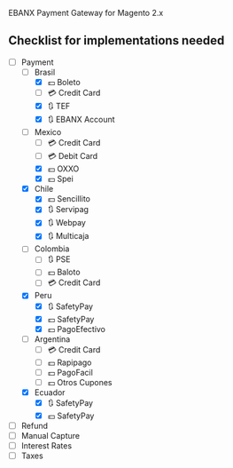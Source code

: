 EBANX Payment Gateway for Magento 2.x

## Checklist for implementations needed

- [ ] Payment
	- [ ] Brasil
		- [X] :dollar: Boleto
		- [ ] :credit_card: Credit Card
		- [X] :arrows_clockwise: TEF
		- [X] :arrows_clockwise: EBANX Account
	- [ ] Mexico
		- [ ] :credit_card: Credit Card
		- [ ] :credit_card: Debit Card
		- [X] :dollar: OXXO
		- [X] :dollar: Spei
	- [X] Chile
		- [X] :dollar: Sencillito
		- [X] :arrows_clockwise: Servipag
		- [X] :arrows_clockwise: Webpay
		- [X] :arrows_clockwise: Multicaja
	- [ ] Colombia
		- [ ] :arrows_clockwise: PSE
		- [ ] :dollar: Baloto
		- [ ] :credit_card: Credit Card
	- [X] Peru
		- [X] :arrows_clockwise: SafetyPay
		- [X] :dollar: SafetyPay
		- [X] :dollar: PagoEfectivo
	- [ ] Argentina
		- [ ] :credit_card: Credit Card
		- [ ] :dollar: Rapipago
		- [ ] :dollar: PagoFacil
		- [ ] :dollar: Otros Cupones
	- [X] Ecuador
		- [X] :arrows_clockwise: SafetyPay
		- [X] :dollar: SafetyPay
- [ ] Refund
- [ ] Manual Capture
- [ ] Interest Rates
- [ ] Taxes
